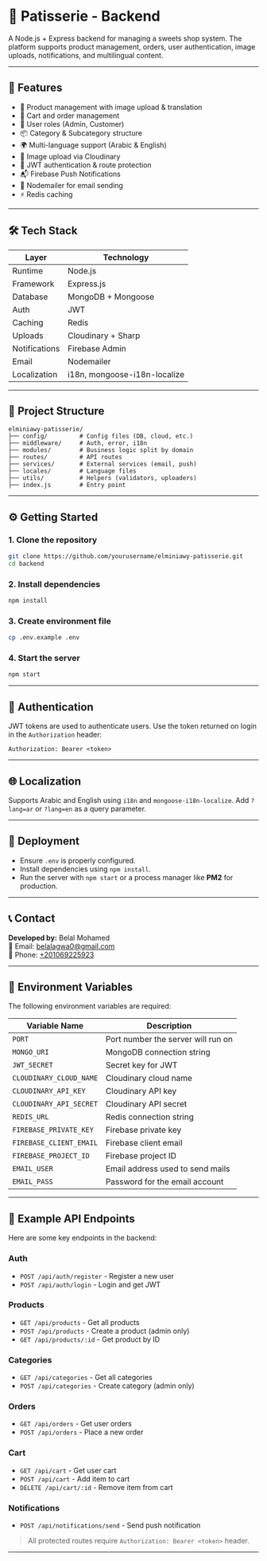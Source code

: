 
# 🍰 Patisserie - Backend

A Node.js + Express backend for managing a sweets shop system. The platform supports product management, orders, user authentication, image uploads, notifications, and multilingual content.

---

## 🚀 Features

- 🧁 Product management with image upload & translation
- 🛒 Cart and order management
- 👤 User roles (Admin, Customer)
- 📦 Category & Subcategory structure
- 🌍 Multi-language support (Arabic & English)
- 📸 Image upload via Cloudinary
- 🔐 JWT authentication & route protection
- 📬 Firebase Push Notifications
- 📧 Nodemailer for email sending
- ⚡ Redis caching

---

## 🛠️ Tech Stack

| Layer         | Technology             |
|---------------|------------------------|
| Runtime       | Node.js                |
| Framework     | Express.js             |
| Database      | MongoDB + Mongoose     |
| Auth          | JWT                    |
| Caching       | Redis                  |
| Uploads       | Cloudinary + Sharp     |
| Notifications | Firebase Admin         |
| Email         | Nodemailer             |
| Localization  | i18n, mongoose-i18n-localize |

---

## 📁 Project Structure

```
elminiawy-patisserie/
├── config/         # Config files (DB, cloud, etc.)
├── middleware/     # Auth, error, i18n
├── modules/        # Business logic split by domain
├── routes/         # API routes
├── services/       # External services (email, push)
├── locales/        # Language files
├── utils/          # Helpers (validators, uploaders)
├── index.js        # Entry point
```

---

## ⚙️ Getting Started

### 1. Clone the repository

```bash
git clone https://github.com/yourusername/elminiawy-patisserie.git
cd backend
```

### 2. Install dependencies

```bash
npm install
```

### 3. Create environment file

```bash
cp .env.example .env
```

### 4. Start the server

```bash
npm start
```

---

## 🔐 Authentication

JWT tokens are used to authenticate users. Use the token returned on login in the `Authorization` header:

```http
Authorization: Bearer <token>
```

---

## 🌐 Localization

Supports Arabic and English using `i18n` and `mongoose-i18n-localize`. Add `?lang=ar` or `?lang=en` as a query parameter.

---

## 🚀 Deployment

- Ensure `.env` is properly configured.
- Install dependencies using `npm install`.
- Run the server with `npm start` or a process manager like **PM2** for production.

---

## 📞 Contact

**Developed by:** Belal Mohamed  
📧 Email: [belalagwa0@gmail.com](mailto:belalagwa0@gmail.com)  
📱 Phone: [+201069225923](tel:+201069225923)


---

## 🔧 Environment Variables

The following environment variables are required:

| Variable Name           | Description                               |
|-------------------------|-------------------------------------------|
| `PORT`                  | Port number the server will run on        |
| `MONGO_URI`             | MongoDB connection string                 |
| `JWT_SECRET`            | Secret key for JWT                        |
| `CLOUDINARY_CLOUD_NAME`| Cloudinary cloud name                     |
| `CLOUDINARY_API_KEY`   | Cloudinary API key                        |
| `CLOUDINARY_API_SECRET`| Cloudinary API secret                     |
| `REDIS_URL`             | Redis connection string                   |
| `FIREBASE_PRIVATE_KEY` | Firebase private key                      |
| `FIREBASE_CLIENT_EMAIL`| Firebase client email                     |
| `FIREBASE_PROJECT_ID`  | Firebase project ID                       |
| `EMAIL_USER`           | Email address used to send mails          |
| `EMAIL_PASS`           | Password for the email account            |

---

## 🔗 Example API Endpoints

Here are some key endpoints in the backend:

### Auth

- `POST /api/auth/register` - Register a new user
- `POST /api/auth/login` - Login and get JWT

### Products

- `GET /api/products` - Get all products
- `POST /api/products` - Create a product (admin only)
- `GET /api/products/:id` - Get product by ID

### Categories

- `GET /api/categories` - Get all categories
- `POST /api/categories` - Create category (admin only)

### Orders

- `GET /api/orders` - Get user orders
- `POST /api/orders` - Place a new order

### Cart

- `GET /api/cart` - Get user cart
- `POST /api/cart` - Add item to cart
- `DELETE /api/cart/:id` - Remove item from cart

### Notifications

- `POST /api/notifications/send` - Send push notification

> All protected routes require `Authorization: Bearer <token>` header.

---

